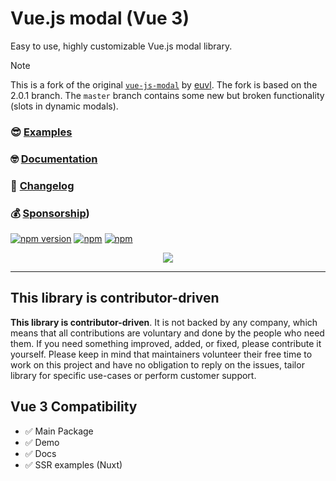 <p align="center">
  
# Vue.js modal (Vue 3)

Easy to use, highly customizable Vue.js modal library.

> [!NOTE]
> This is a fork of the original [`vue-js-modal`](https://github.com/euvl/vue-js-modal) by [euvl](https://github.com/euvl).
> The fork is based on the 2.0.1 branch. The `master` branch contains some new but broken functionality (slots in dynamic modals).

### 😎 [Examples](http://vue-js-modal.yev.io/)

### 🤓 [Documentation](https://febe95.github.io/vue-js-modal/)

### 🤖 [Changelog](https://github.com/febe95/vue-js-modal/releases/)

### 💰 [Sponsorship](https://github.com/sponsors/febe95))

[![npm version](https://badge.fury.io/js/@febe95%2Fvue-js-modal.svg)](https://badge.fury.io/js/@febe95%2Fvue-js-modal)
[![npm](https://img.shields.io/npm/dm/%40febe95%2Fvue-js-modal.svg)](https://www.npmjs.com/package/@febe95/vue-js-modal)
[![npm](https://img.shields.io/npm/dt/%40febe95%2Fvue-js-modal.svg)](https://www.npmjs.com/package/@febe95/vue-js-modal)

<p align="center">
  <img src="https://media.giphy.com/media/3oKIPco1eNxAA1rD4Q/giphy.gif">
</p>

---

## This library is contributor-driven

**This library is contributor-driven**. It is not backed by any company, which means that all contributions are voluntary and done by the people who need them. If you need something improved, added, or fixed, please contribute it yourself. Please keep in mind that maintainers volunteer their free time to work on this project and have no obligation to reply on the issues, tailor library for specific use-cases or perform customer support.

## Vue 3 Compatibility

- ✅ Main Package
- ✅ Demo
- ✅ Docs
- ✅ SSR examples (Nuxt)
